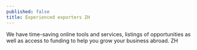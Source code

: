 ```yaml
---
published: false
title: Experienced exporters ZH
---
```

We have time-saving online tools and services, listings of opportunities as well as access to funding to help you grow your business abroad. ZH
